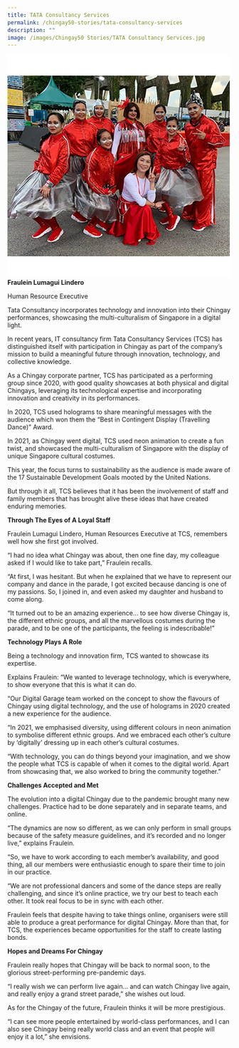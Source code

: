 ```yaml
---
title: TATA Consultancy Services
permalink: /chingay50-stories/tata-consultancy-services
description: ""
image: /images/Chingay50 Stories/TATA Consultancy Services.jpg
---
```

![Tata Consultancy Services](/images/Chingay50%20Stories/TATA%20Consultancy%20Services.jpg)
**Fraulein Lumagui Lindero**

Human Resource Executive

Tata Consultancy incorporates technology and innovation into their Chingay performances, showcasing the multi-culturalism of Singapore in a digital light.

In recent years, IT consultancy firm Tata Consultancy Services (TCS) has distinguished itself with participation in Chingay as part of the company’s mission to build a meaningful future through innovation, technology, and collective knowledge.

As a Chingay corporate partner, TCS has participated as a performing group since 2020, with good quality showcases at both physical and digital Chingays, leveraging its technological expertise and incorporating innovation and creativity in its performances.

In 2020, TCS used holograms to share meaningful messages with the audience which won them the “Best in Contingent Display (Travelling Dance)” Award. 

In 2021, as Chingay went digital, TCS used neon animation to create a fun twist, and showcased the multi-culturalism of Singapore with the display of unique Singapore cultural costumes.

This year, the focus turns to sustainability as the audience is made aware of the 17 Sustainable Development Goals mooted by the United Nations.

But through it all, TCS believes that it has been the involvement of staff and family members that has brought alive these ideas that have created enduring memories.


**Through The Eyes of A Loyal Staff**

Fraulein Lumagui Lindero, Human Resources Executive at TCS, remembers well how she first got involved.

“I had no idea what Chingay was about, then one fine day, my colleague asked if I would like to take part,” Fraulein recalls. 

“At first, I was hesitant. But when he explained that we have to represent our company and dance in the parade, I got excited because dancing is one of my passions. So, I joined in, and even asked my daughter and husband to come along.

“It turned out to be an amazing experience… to see how diverse Chingay is, the different ethnic groups, and all the marvellous costumes during the parade, and to be one of the participants, the feeling is indescribable!”


**Technology Plays A Role**

Being a technology and innovation firm, TCS wanted to showcase its expertise.

Explains Fraulein: “We wanted to leverage technology, which is everywhere, to show everyone that this is what it can do. 

“Our Digital Garage team worked on the concept to show the flavours of Chingay using digital technology, and the use of holograms in 2020 created a new experience for the audience.

“In 2021, we emphasised diversity, using different colours in neon animation to symbolise different ethnic groups. And we embraced each other’s culture by ‘digitally’ dressing up in each other’s cultural costumes.

“With technology, you can do things beyond your imagination, and we show the people what TCS is capable of when it comes to the digital world. Apart from showcasing that, we also worked to bring the community together.”


**Challenges Accepted and Met**

The evolution into a digital Chingay due to the pandemic brought many new challenges. Practice had to be done separately and in separate teams, and online.

“The dynamics are now so different, as we can only perform in small groups because of the safety measure guidelines, and it’s recorded and no longer live,” explains Fraulein. 

“So, we have to work according to each member’s availability, and good thing, all our members were enthusiastic enough to spare their time to join in our practice.

“We are not professional dancers and some of the dance steps are really challenging, and since it’s online practice, we try our best to teach each other. It took real focus to be in sync with each other.

Fraulein feels that despite having to take things online, organisers were still able to produce a great performance for digital Chingay.  More than that, for TCS, the experiences became opportunities for the staff to create lasting bonds.


**Hopes and Dreams For Chingay**

Fraulein really hopes that Chingay will be back to normal soon, to the glorious street-performing pre-pandemic days. 

“I really wish we can perform live again… and can watch Chingay live again, and really enjoy a grand street parade,” she wishes out loud.

As for the Chingay of the future, Fraulein thinks it will be more prestigious. 

“I can see more people entertained by world-class performances, and I can also see Chingay being really world class and an event that people will enjoy it a lot,” she envisions.

